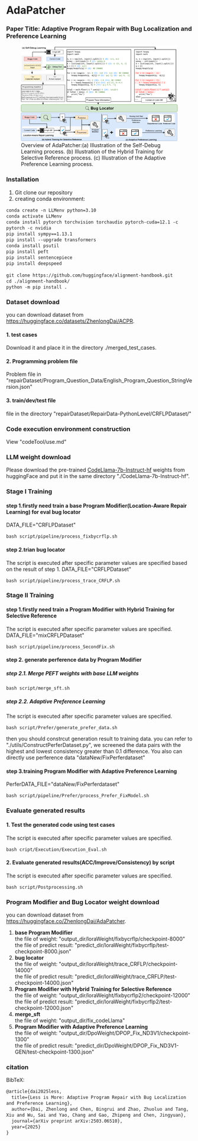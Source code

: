 # AdaPatcher
### Paper Title: Adaptive Program Repair with Bug Localization and Preference Learning

<figure>
  <img src="./images/method.png" alt="picture description" />
  <figcaption>Overview of AdaPatcher:(a) Illustration of the Self-Debug Learning process. (b) Illustration of the Hybrid Training for Selective Reference process. (c) Illustration of the Adaptive Preference Learning process.</figcaption>
</figure>

### Installation
1. Git clone our repository
2. creating conda environment:
```shell
conda create -n LLMenv python=3.10
conda activate LLMenv
conda install pytorch torchvision torchaudio pytorch-cuda=12.1 -c pytorch -c nvidia
pip install sympy==1.13.1
pip install --upgrade transformers
conda install psutil
pip install peft
pip install sentencepiece
pip install deepspeed

git clone https://github.com/huggingface/alignment-handbook.git
cd ./alignment-handbook/
python -m pip install .
```

### Dataset download
you can download dataset from https://huggingface.co/datasets/ZhenlongDai/ACPR.
#### 1. test cases
Download it and place it in the directory ./merged_test_cases.
#### 2. Programming problem file
Problem file in  "repairDataset/Program_Question_Data/English_Program_Question_StringVersion.json"
#### 3. train/dev/test file
file in the directory "repairDataset/RepairData-PythonLevel/CRFLPDataset/"

### Code execution environment construction
View "codeTool/use.md"

### LLM weight download
Please download the pre-trained [CodeLlama-7b-Instruct-hf](https://huggingface.co/codellama/CodeLlama-7b-Instruct-hf) weights from huggingFace and put it in the same directory "./CodeLlama-7b-Instruct-hf".
### Stage I Training
#### step 1.firstly need train a base Program Modifier(Location-Aware Repair Learning) for eval bug locator
DATA_FILE="CRFLPDataset"
```
bash script/pipeline/process_fixbycrflp.sh
```
#### step 2.trian bug locator
The script is executed after specific parameter values are specified based on the result of step 1.
DATA_FILE="CRFLPDataset"
```
bash script/pipeline/process_trace_CRFLP.sh
```

### Stage II Training
#### step 1.firstly need train a Program Modifier with Hybrid Training for Selective Reference
The script is executed after specific parameter values are specified.
DATA_FILE="mixCRFLPDataset"
```
bash script/pipeline/process_SecondFix.sh
```
#### step 2. generate perference data by Program Modifier
##### step 2.1. Merge PEFT weights with base LLM weights
```
bash script/merge_sft.sh
```

##### step 2.2. Adaptive Preference Learning
The script is executed after specific parameter values are specified.
```
bash script/Prefer/generate_prefer_data.sh
```
then you should constrcut generation result to training data.
you can refer to "./utils/ConstructPerferDataset.py", we screened the data pairs with the highest and lowest consistency greater than 0.1 difference.
You also can directly use perference data "dataNew/FixPerferdataset"

#### step 3.training Program Modifier with Adaptive Preference Learning
PerferDATA_FILE="dataNew/FixPerferdataset"
```
bash script/pipeline/Prefer/process_Prefer_FixModel.sh
```

### Evaluate generated results
#### 1. Test the generated code using test cases
The script is executed after specific parameter values are specified.
```
bash cript/Execution/Execution_Eval.sh
```
#### 2. Evaluate generated results(ACC/Improve/Consistency) by script
The script is executed after specific parameter values are specified.
```
bash script/Postprocessing.sh
```

### Program Modifier and Bug Locator weight download

you can download dataset from https://huggingface.co/ZhenlongDai/AdaPatcher.

1. **base Program Modifier**<br>
  the file of weight: "output_dir/loraWeight/fixbycrflp/checkpoint-8000" <br>
  the file of predict result: "predict_dir/loraWeight/fixbycrflp/test-checkpoint-8000.json"
2. **bug locator**<br>
  the file of weight: "output_dir/loraWeight/trace_CRFLP/checkpoint-14000"<br>
  the file of predict result: "predict_dir/loraWeight/trace_CRFLP/test-checkpoint-14000.json"
3. **Program Modifier with Hybrid Training for Selective Reference**<br>
  the file of weight: "output_dir/loraWeight/fixbycrflp2/checkpoint-12000"<br>
  the file of predict result: "predict_dir/loraWeight/fixbycrflp2/test-checkpoint-12000.json"
4. **merge_sft**<br>
  the file of weight: "output_dir/fix_codeLlama"<br>
5. **Program Modifier with Adaptive Preference Learning**<br>
  the file of weight: "output_dir/DpoWeight/DPOP_Fix_ND3V1/checkpoint-1300"<br>
  the file of predict result: "predict_dir/DpoWeight/DPOP_Fix_ND3V1-GEN/test-checkpoint-1300.json"

### citation
BibTeX:
```
@article{dai2025less,
  title={Less is More: Adaptive Program Repair with Bug Localization and Preference Learning},
  author={Dai, Zhenlong and Chen, Bingrui and Zhao, Zhuoluo and Tang, Xiu and Wu, Sai and Yao, Chang and Gao, Zhipeng and Chen, Jingyuan},
  journal={arXiv preprint arXiv:2503.06510},
  year={2025}
}
```